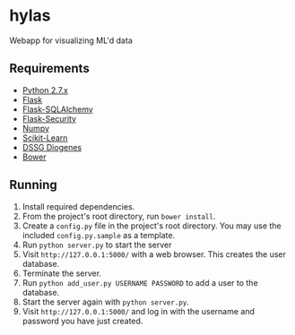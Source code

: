 # hylas
Webapp for visualizing ML'd data

## Requirements

* [Python 2.7.x](https://www.python.org/)
* [Flask](http://flask.pocoo.org/)
* [Flask-SQLAlchemy](http://flask-sqlalchemy.pocoo.org/2.1/)
* [Flask-Security](https://pythonhosted.org/Flask-Security/)
* [Numpy](http://www.numpy.org/)
* [Scikit-Learn](http://scikit-learn.org/stable/)
* [DSSG Diogenes](https://github.com/dssg/diogenes)
* [Bower](http://bower.io/)

## Running

1. Install required dependencies.
2. From the project's root directory, run `bower install`.
3. Create a `config.py` file in the project's root directory. You may use the 
   included `config.py.sample` as a template.
4. Run `python server.py` to start the server
5. Visit `http://127.0.0.1:5000/` with a web browser. This creates the user
   database.
6. Terminate the server.
7. Run `python add_user.py USERNAME PASSWORD` to add a user to the database.
8. Start the server again with `python server.py`. 
9. Visit `http://127.0.0.1:5000/` and log in with the username and password you    have just created.
